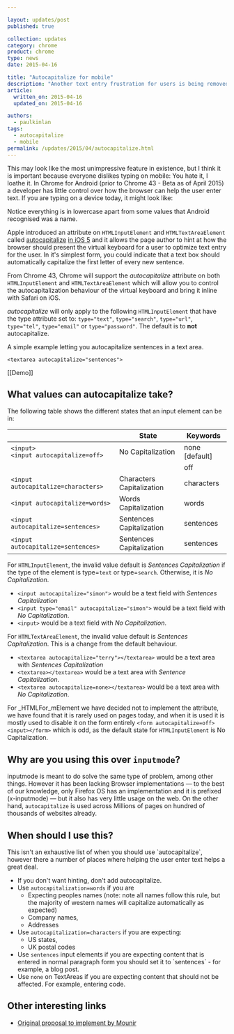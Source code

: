 ```yaml
---

layout: updates/post
published: true

collection: updates
category: chrome
product: chrome
type: news
date: 2015-04-16

title: "Autocapitalize for mobile"
description: "Another text entry frustration for users is being removed."
article:
  written_on: 2015-04-16
  updated_on: 2015-04-16

authors:
  - paulkinlan
tags:
  - autocapitalize
  - mobile
permalink: /updates/2015/04/autocapitalize.html
---
```


This may look like the most unimpressive feature in existence, but I think it is important because everyone dislikes typing on mobile: You hate it, I loathe it. In Chrome for Android (prior to Chrome 43 -  Beta as of April 2015) a developer has little control over how the browser can  help the user enter text. If you are typing on a device today, it might look  like:


Notice everything is in lowercase apart from some values that Android recognised was a name.

Apple introduced an attribute on `HTMLInputElement` and 
`HTMLTextAreaElement` called [autocapitalize](https://developer.apple.com/library/safari/documentation/AppleApplications/Reference/SafariHTMLRef/Articles/Attributes.html#//apple_ref/doc/uid/TP40008058-autocapitalize) [in iOS 5](https://developer.apple.com/library/safari/documentation/AppleApplications/Reference/SafariHTMLRef/Articles/Attributes.html#//apple_ref/doc/uid/TP40008058-autocapitalize) 
and it allows the page author to hint at how the browser should present the 
virtual keyboard for a user to optimize text entry for the user.  In it's 
simplest form, you could indicate that a text box should automatically 
capitalize the first letter of every new sentence.

From Chrome 43, Chrome will support the _autocapitalize_ attribute on both 
`HTMLInputElement` and `HTMLTextAreaElement` which will allow you to control 
the autocapitalization behaviour of the virtual keyboard and bring it inline 
with Safari on iOS.

_autocapitalize_ will only apply to the following `HTMLInputElement` that have 
the type attribute set to: `type="text"`, `type="search"`, `type="url"`, `type="tel"`, 
`type="email"` or `type="password"`. The default is to **not** autocapitalize. 

A simple example letting you autocapitalize sentences in a text area.

`<textarea autocapitalize="sentences">`

[[Demo]]

## What values can autocapitalize take?

The following table shows the different states that an input element can be in:

<!-- TODO: Fix formatting of cells -->
<table>
<thead>
<tr>
<th></th>
<th>State</th>
<th>Keywords</th>
</tr>
</thead>
<tbody>
<tr>
<td><code>&lt;input&gt;</code><br>
<code>&lt;input autocapitalize=off&gt;</code>
</td>
<td>No Capitalization</td>
<td>none [default]</td>
</tr>
<tr>
<td></td>
<td></td>
<td>off</td>
</tr>
<tr>
<td><code>&lt;input autocapitalize=characters&gt;</code></td>
<td>Characters Capitalization</td>
<td>characters</td>
</tr>
<tr>
<td><code>&lt;input autocapitalize=words&gt;</code></td>
<td>Words Capitalization</td>
<td>words</td>
</tr>
<tr>
<td><code>&lt;input autocapitalize=sentences&gt;</code></td>
<td>Sentences Capitalization</td>
<td>sentences</td>
</tr>
<tr>
<td><code>&lt;input autocapitalize=sentences&gt;</code></td>
<td>Sentences Capitalization</td>
<td>sentences</td>
</tr>
</tbody>
</table>


For `HTMLInputElement`, the invalid value default is _Sentences Capitalization_ if the type of the element is type=`text` or type=`search`. Otherwise, it is _No Capitalization_.

*  `<input autocapitalize="simon">` would be a text field with _Sentences Capitalization_  
*  `<input type="email" autocapitalize="simon">` would be a text field with _No Capitalization_.  
*  `<input>` would be a text field with _No Capitalization_.

For `HTMLTextAreaElement`, the invalid value default is _Sentences 
Capitalization_. This is a change from the default behaviour.

*  `<textarea autocapitalize="terry"></textarea>` would be a text area with _Sentences Capitalization_  
*  `<textarea></textarea>` would be a text area with _Sentence Capitalization_.
*  `<textarea autocapitalize=none></textarea>` would be a text area with _No Capitalization_.

For _HTMLFor_mElement we have decided not to implement the attribute, we have 
found that it is rarely used on pages today, and when it is used it is mostly 
used to disable it on the form entirely `<form autocapitalize=off><input></form>`  which is odd, as the default state for `HTMLInputElement` is No Capitalization.

## Why are you using this over `inputmode`?

inputmode is meant to do solve the same type of problem, among other things. 
However it has been lacking Browser implementations &mdash; to the best of our 
knowledge, only Firefox OS has an implementation and it is prefixed 
(x-inputmode) &mdash; but it also has very little usage on the web. On the other hand, 
`autocapitalize` is used across Millions of pages on hundred of thousands of 
websites already.

## When should I use this?

This isn't an exhaustive list of when you should use \`autocapitalize\`, however 
there a number of places where helping the user enter text helps a great deal.

* If you don't want hinting, don't add autocapitalize.
* Use `autocapitalization=words` if you are 
    * Expecting peoples names (note: note all names follow this rule, but the 
      majority of western names will capitalize automatically as expected)
    * Company names,
    * Addresses
* Use `autocapitalization=characters` if you are expecting:
    * US states,
    * UK postal codes
* Use `sentences` input elements if you are expecting content 
  that is entered in normal paragraph form you should set it to \`sentences\` - for example, a blog post.
* Use `none` on TextAreas if you are expecting content that should not be affected.  For example, entering code. 

## Other interesting links

* [Original proposal to implement by Mounir](https://github.com/mounirlamouri/html-autocapitalize/blob/master/proposal.md)